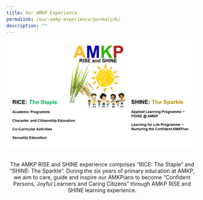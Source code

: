 ```yaml
---
title: Our AMKP Experience
permalink: /our-amkp-experience/permalink/
description: ""
---
```

![Overview](/images/About%20Us/Our%20AMKP%20Experience/our%20amkp%20experience%20landing.png)

<br>
<center>The AMKP RISE and SHINE experience comprises “RICE: The Staple” and “SHINE: The Sparkle”. During the six years of primary education at AMKP, we aim to care, guide and inspire our AMKPians to become “Confident Persons, Joyful Learners and Caring Citizens” through AMKP RISE and SHINE learning experience.<center></center></center>